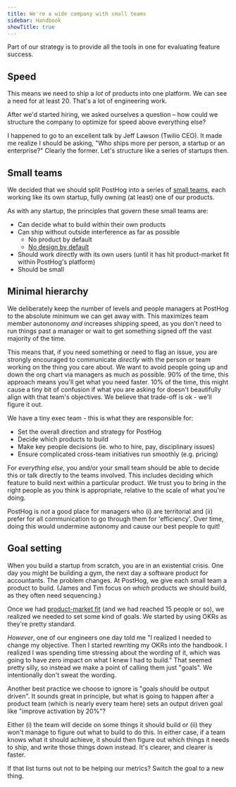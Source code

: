 ```yaml
---
title: We're a wide company with small teams
sidebar: Handbook
showTitle: true
---
```


Part of our strategy is to provide all the tools in one for evaluating feature success.

## Speed

This means we need to ship a _lot_ of products into one platform. We can see a need for at least 20. That's a lot of engineering work.

After we'd started hiring, we asked ourselves a question – how could we structure the company to optimize for speed above everything else? 

I happened to go to an excellent talk by Jeff Lawson (Twilio CEO). It made me realize I should be asking, "Who ships more per person, a startup or an enterprise?" Clearly the former. Let's structure like a series of startups then.

## Small teams

We decided that we should split PostHog into a series of [small teams](/teams), each working like its own startup, fully owning (at least) one of our products.

As with any startup, the principles that govern these small teams are:

- Can decide what to build within their own products
- Can ship without outside interference as far as possible
  - No product by default
  - [No design by default](/handbook/design/process)
- Should work directly with its own users (until it has hit product-market fit within PostHog's platform)
- Should be small

## Minimal hierarchy

We deliberately keep the number of levels and people managers at PostHog to the absolute minimum we can get away with. This maximizes team member autononomy _and_ increases shipping speed, as you don't need to run things past a manager or wait to get something signed off the vast majority of the time. 

This means that, if you need something or need to flag an issue, you are strongly encouraged to communicate _directly_ with the person or team working on the thing you care about. We want to avoid people going up and down the org chart via managers as much as possible. 90% of the time, this approach means you'll get what you need faster. 10% of the time, this might cause a tiny bit of confusion if what you are asking for doesn't beautifully align with that team's objectives. We believe that trade-off is ok - we'll figure it out. 

We have a tiny exec team - this is what they are responsible for:
- Set the overall direction and strategy for PostHog
- Decide which products to build
- Make key people decisions (ie. who to hire, pay, disciplinary issues)
- Ensure complicated cross-team initiatives run smoothly (e.g. pricing)

For _everything else_, you and/or your small team should be able to decide this or talk directly to the teams involved. This includes deciding which feature to build next within a particular product. We trust you to bring in the right people as you think is appropriate, relative to the scale of what you're doing. 

PostHog is _not_ a good place for managers who (i) are territorial and (ii) prefer for all communication to go through them for 'efficiency'. Over time, doing this would undermine autonomy and cause our best people to quit!

## Goal setting

When you build a startup from scratch, you are in an existential crisis. One day you might be building a gym, the next day a software product for accountants. The problem changes. At PostHog, we give each small team a product to build. (James and Tim focus on _which_ products we should build, as they often need sequencing.)

Once we had [product-market fit](/blog/product-market-fit-game) (and we had reached 15 people or so), we realized we needed to set some kind of goals. We started by using OKRs as they're pretty standard.

*However*, one of our engineers one day told me "I realized I needed to change my objective. Then I started rewriting my OKRs into the handbook. I realized I was spending time stressing about the wording of it, which was going to have zero impact on what I knew I had to build." That seemed pretty silly, so instead we make a point of calling them just "goals". We intentionally don't sweat the wording.

Another best practice we choose to ignore is "goals should be output driven". It sounds great in principle, but what is going to happen after a product team (which is nearly every team here) sets an output driven goal like "improve activation by 20%"?

Either (i) the team will decide on some things it should build or (ii) they won't manage to figure out what to build to do this. In either case, if a team knows what it should achieve, it should then figure out which things it needs to ship, and write those things down instead. It's clearer, and clearer is faster.

If that list turns out not to be helping our metrics? Switch the goal to a new thing.
